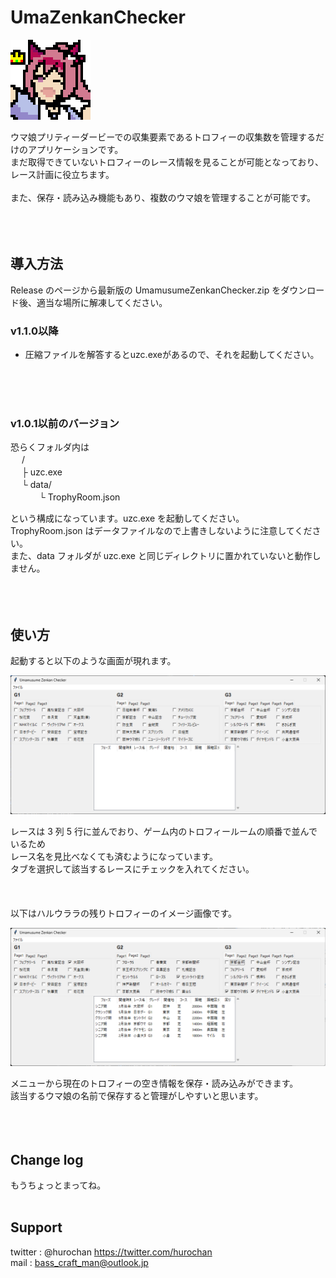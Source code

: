# UmaZenkanChecker 

<img width=128px, src="https://github.com/huroshokunin/UmaZenkanChecker/blob/%E9%9B%91%E5%A4%9A/img/urara-s_16_0.svg">

ウマ娘プリティーダービーでの収集要素であるトロフィーの収集数を管理するだけのアプリケーションです。<br>
まだ取得できていないトロフィーのレース情報を見ることが可能となっており、レース計画に役立ちます。<br><br>
また、保存・読み込み機能もあり、複数のウマ娘を管理することが可能です。<br><br><br><br>

## 導入方法

Release のページから最新版の UmamusumeZenkanChecker.zip をダウンロード後、適当な場所に解凍してください。<br>

### v1.1.0以降


- 圧縮ファイルを解答するとuzc.exeがあるので、それを起動してください。<br>


<br><br><br>
### v1.0.1以前のバージョン

恐らくフォルダ内は
<br>
　 /<br>
　 ├ uzc.exe<br>
　 └ data/<br>
　　　 └ TrophyRoom.json<br>

という構成になっています。uzc.exe を起動してください。<br>
TrophyRoom.json はデータファイルなので上書きしないように注意してください。<br>
また、data フォルダが uzc.exe と同じディレクトリに置かれていないと動作しません。<br><br><br><br>

## 使い方

起動すると以下のような画面が現れます。

<img src="https://github.com/huroshokunin/UmaZenkanChecker/blob/%E9%9B%91%E5%A4%9A/img/gui-1.png"><br>

レースは 3 列 5 行に並んでおり、ゲーム内のトロフィールームの順番で並んでいるため<br>
レース名を見比べなくても済むようになっています。<br>
タブを選択して該当するレースにチェックを入れてください。<br>
<br>
<br>
<br>
以下はハルウララの残りトロフィーのイメージ画像です。

<img src="https://github.com/huroshokunin/UmaZenkanChecker/blob/%E9%9B%91%E5%A4%9A/img/gui-2.png"><br>

メニューから現在のトロフィーの空き情報を保存・読み込みができます。<br>
該当するウマ娘の名前で保存すると管理がしやすいと思います。
<br>
<br>
<br>
<br>

## Change log

もうちょっとまってね。
<br><br>
## Support

twitter : @hurochan https://twitter.com/hurochan <br>
mail : bass_craft_man@outlook.jp
